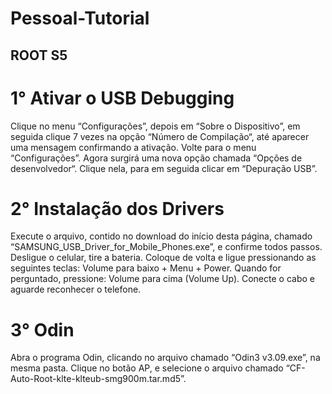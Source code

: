 # Pessoal-Tutorial
## ROOT S5
# 1° Ativar o USB Debugging
Clique no menu “Configurações”, depois em “Sobre o Dispositivo”, em seguida clique 7 vezes na opção “Número de Compilação“, até aparecer uma mensagem confirmando a ativação. Volte para o menu “Configurações”. Agora surgirá uma nova opção chamada “Opções de desenvolvedor“. Clique nela, para em seguida clicar em “Depuração USB”.
# 2° Instalação dos Drivers
Execute o arquivo, contido no download do início desta página, chamado “SAMSUNG_USB_Driver_for_Mobile_Phones.exe”, e confirme todos passos. Desligue o celular, tire a bateria. Coloque de volta e ligue pressionando as seguintes teclas: Volume para baixo + Menu + Power. Quando for perguntado, pressione: Volume para cima (Volume Up).
Conecte o cabo e aguarde reconhecer o telefone.
# 3° Odin
Abra o programa Odin, clicando no arquivo chamado “Odin3 v3.09.exe”, na mesma pasta. Clique no botão AP, e selecione o arquivo chamado “CF-Auto-Root-klte-klteub-smg900m.tar.md5”.
